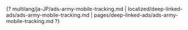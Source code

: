 {? multilang/ja-JP/ads-army-mobile-tracking.md | localized/deep-linked-ads/ads-army-mobile-tracking.md | pages/deep-linked-ads/ads-army-mobile-tracking.md ?}
